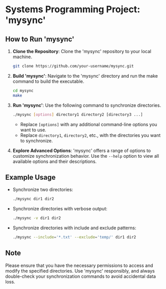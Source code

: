 # Systems Programming Project: 'mysync'


## How to Run 'mysync'
1. **Clone the Repository**: Clone the 'mysync' repository to your local machine.
   ```bash
   git clone https://github.com/your-username/mysync.git
   ```
2. **Build 'mysync'**: Navigate to the 'mysync' directory and run the make command to build the executable.
   ```bash
   cd mysync
   make
   ```
3. **Run 'mysync'**: Use the following command to synchronize directories.
   ```bash
   ./mysync [options] directory1 directory2 [directory3 ...]
   ```
   - Replace `[options]` with any additional command-line options you want to use.
   - Replace `directory1`, `directory2`, etc., with the directories you want to synchronize.

4. **Explore Advanced Options**: 'mysync' offers a range of options to customize synchronization behavior. Use the `--help` option to view all available options and their descriptions.

## Example Usage
- Synchronize two directories:
  ```bash
  ./mysync dir1 dir2
  ```

- Synchronize directories with verbose output:
  ```bash
  ./mysync -v dir1 dir2
  ```

- Synchronize directories with include and exclude patterns:
  ```bash
  ./mysync --include='*.txt' --exclude='temp/' dir1 dir2
  ```

## Note
Please ensure that you have the necessary permissions to access and modify the specified directories. Use 'mysync' responsibly, and always double-check your synchronization commands to avoid accidental data loss.
